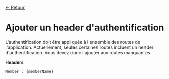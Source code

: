 [← Retour](../README.md)

# Ajouter un header d'authentification

L'authentification doit être appliquée à l'ensemble des routes de l'application. Actuellement, seules certaines routes 
incluent un header d'authentification. Vous devez donc l'ajouter aux routes manquantes.

**Headers**

`Member : {memberName}`
